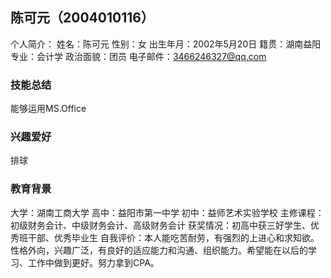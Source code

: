 ## 陈可元（2004010116）
个人简介：
姓名：陈可元
性别：女
出生年月：2002年5月20日
籍贯：湖南益阳
专业：会计学
政治面貌：团员
电子邮件：3466246327@qq.com

### 技能总结
能够运用MS.Office

### 兴趣爱好
排球

### 教育背景
大学：湖南工商大学
高中：益阳市第一中学
初中：益师艺术实验学校
主修课程：初级财务会计、中级财务会计、高级财务会计
获奖情况：初高中获三好学生、优秀班干部、优秀毕业生
自我评价：本人能吃苦耐劳，有强烈的上进心和求知欲。性格外向，兴趣广泛，有良好的适应能力和沟通、组织能力。希望能在以后的学习、工作中做到更好。努力拿到CPA。
